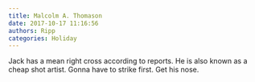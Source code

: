 ```yaml
---
title: Malcolm A. Thomason
date: 2017-10-17 11:16:56
authors: Ripp
categories: Holiday
---
```


 Jack has a mean right cross according to reports. He is also known as a cheap shot artist. Gonna have to strike first. Get his nose.